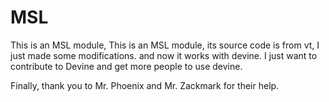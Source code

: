 # MSL

This is an MSL module, This is an MSL module, its source code is from vt, I just made some modifications. and now it works with devine. I just want to contribute to Devine and get more people to use devine.

Finally, thank you to Mr. Phoenix and Mr. Zackmark for their help.
